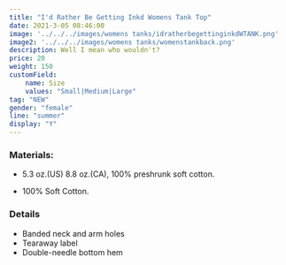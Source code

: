 ```yaml
---
title: "I'd Rather Be Getting Inkd Womens Tank Top"
date: 2021-3-05 08:46:00
image: '../../../images/womens tanks/idratherbegettinginkdWTANK.png'
image2: '../../../images/womens tanks/womenstankback.png'
description: Well I mean who wouldn't?
price: 20
weight: 150
customField:
    name: Size
    values: "Small|Medium|Large"
tag: "NEW"
gender: "female"
line: "summer"
display: "Y"
---
```


### Materials:  

- 5.3 oz.(US) 8.8 oz.(CA), 100% preshrunk soft cotton.

- 100% Soft Cotton.

### Details 

- Banded neck and arm holes
- Tearaway label
- Double-needle bottom hem